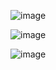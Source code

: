 ![image](https://github.com/salmaayad0/PDR-system/assets/117774174/7b182fb2-5067-4f57-a5b2-8568d37cffda)

![image](https://github.com/salmaayad0/PDR-system/assets/117774174/4fc8b9c0-b2fb-4c99-8345-9dfa451b9873)

![image](https://github.com/salmaayad0/PDR-system/assets/117774174/8e671966-28bf-4d79-bf09-9105ab1be2f6)



